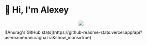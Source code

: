 # 👋 Hi, I'm Alexey

<p align="center">
  <img src="https://www.codewars.com/users/rsschool_976a889da7febe99/badges/large">
</p>
![Anurag's GitHub stats](https://github-readme-stats.vercel.app/api?username=anuraghazra&show_icons=true)
